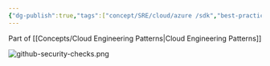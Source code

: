 ```yaml
---
{"dg-publish":true,"tags":["concept/SRE/cloud/azure /sdk","best-practices","concept/SRE/cloud/azure","review"],"ms-learn-url":"https://learn.microsoft.com/en-us/azure/cloud-adoption-framework/scenarios/github-velocity/#cloud-pattern-components-and-best-practices","creation_date":"2024-05-02 18:40","permalink":"/concepts/cloud-pattern-components-and-best-practices/","dgPassFrontmatter":true}
---
```


Part of [[Concepts/Cloud Engineering Patterns\|Cloud Engineering Patterns]]

![github-security-checks.png](/img/user/images/github-security-checks.png)
